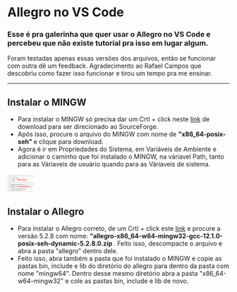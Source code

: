 # Allegro no VS Code


<h3> Esse é pra galerinha que quer usar o Allegro no VS Code e percebeu que não existe tutorial pra isso em lugar algum. </h3>



Foram testadas apenas essas versões dos arquivos, então se funcionar com outra dê um feedback. Agradecimento ao Rafael Campos que descobriu como fazer isso funcionar e tirou um tempo pra me ensinar.


-------------------------------------------------------------------------------------------------------

 ## Instalar o MINGW


- Para instalar o MINGW só precisa dar um Crtl + click neste <a href="https://sourceforge.net/projects/mingw-w64/files" target="blank" >link</a> de download para ser direcionado ao SourceForge. 
- Após isso, procure o arquivo do MINGW com nome de <b> "x86_64-posix-seh" </b> e clique para download. 
- Agora é ir em Propriedades do Sistema, em Variáveis de Ambiente e adicionar o caminho que foi instalado o MINGW, na váriavel Path, tanto para as Váriaveis de usuário quando para as Váriaveis de sistema. 

<img src="./img/vAmbiente.jpg" alt="some text" width=60 height=40>

## Instalar o Allegro

- Para instalar o Allegro correto, de um Crtl + click este <a href="https://github.com/liballeg/allegro5/releases" target="blank" >link</a> e procure a versão 5.2.8 com nome: <b> "allegro-x86_64-w64-mingw32-gcc-12.1.0-posix-seh-dynamic-5.2.8.0.zip </b>. Feito isso, descompacte o arquivo e abra a pasta "allegro" dentro dele.
- Feito isso, abra também a pasta que foi instalado o MINGW e copie as pastas bin, include e lib do diretório do allegro para dentro da pasta com nome "mingw64". Dentro desse mesmo diretório abra a pasta "x86_64-w64-mingw32" e cole as pastas bin, include e lib de novo. 



